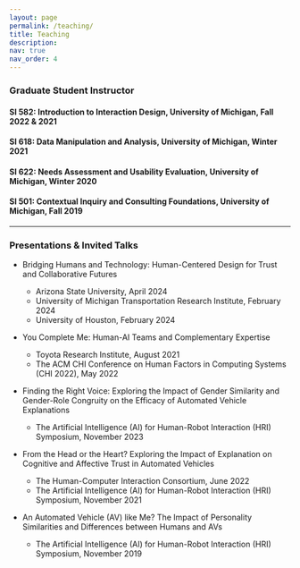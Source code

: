```yaml
---
layout: page
permalink: /teaching/
title: Teaching
description: 
nav: true
nav_order: 4
---
```

### Graduate Student Instructor
#### SI 582: Introduction to Interaction Design, University of Michigan, Fall 2022 & 2021
#### SI 618: Data Manipulation and Analysis, University of Michigan, Winter 2021
#### SI 622: Needs Assessment and Usability Evaluation, University of Michigan, Winter 2020
#### SI 501: Contextual Inquiry and Consulting Foundations, University of Michigan, Fall 2019

***
### Presentations & Invited Talks
- Bridging Humans and Technology: Human-Centered Design for Trust and Collaborative Futures
  - Arizona State University, April 2024
  - University of Michigan Transportation Research Institute, February 2024
  - University of Houston, February 2024 <br />
 
- You Complete Me: Human-AI Teams and Complementary Expertise
  - Toyota Research Institute, August 2021
  - The ACM CHI Conference on Human Factors in Computing Systems (CHI 2022), May 2022<br />
 
- Finding the Right Voice: Exploring the Impact of Gender Similarity and Gender-Role Congruity on the Efficacy of Automated Vehicle Explanations
  - The Artificial Intelligence (AI) for Human-Robot Interaction (HRI) Symposium, November 2023<br />

- From the Head or the Heart? Exploring the Impact of Explanation on Cognitive and Affective Trust in Automated Vehicles
  - The Human-Computer Interaction Consortium, June 2022
  - The Artificial Intelligence (AI) for Human-Robot Interaction (HRI) Symposium, November 2021<br />
 
- An Automated Vehicle (AV) like Me? The Impact of Personality Similarities and Differences between Humans and AVs 
  - The Artificial Intelligence (AI) for Human-Robot Interaction (HRI) Symposium, November 2019<br />



